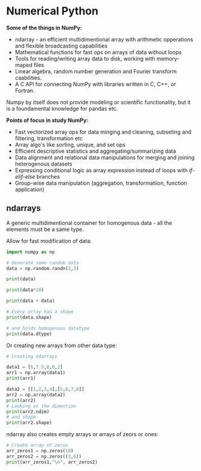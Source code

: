 # Numerical Python

**Some of the things in NumPy:**

* ndarray - an efficient multidimentional array with arithmetic opperations and flexible broadcasting capabilities
* Mathematical functions for fast ops on arrays of data without loops
* Tools for reading/writing array data to disk, working with memory-maped files
* Linear algebra, random number generation and Fourier transform caabilities.
* A C API for connecting NumPy with libraries written in C, C++, or Fortran.

Numpy by itself does not provide modeling or scientific functionality, but it is a foundamental knowledge for pandas etc.

**Points of focus in study NumPy:**

* Fast vectorized array ops for data minging and cleaning, subseting and filtering, transformation etc
* Array algo's like sorting, unique, and set ops
* Efficient descriptive statistics and aggregating/summarizing data
* Data alignment and relational data manipulations for merging and joining heterogenous datasets
* Expressing conditional logic as array expression instead of loops with *if-elif-else* branches
* Group-wise data manipulation (aggregation, transformatiion, function application)

## ndarrays

A generic multidimentional container for homogenous data - all the elements must be a same type. 

Allow for fast modification of data:
```python
import numpy as np

# Generate some random data
data = np.random.randn(2,3)

print(data)

print(data*10)

print(data + data)

# Every array has a shape
print(data.shape)

# and holds homogenous datatype
print(data.dtype)
```

Or creating new arrays from other data type:

```python
# Creating ndarrays

data1 = [6,7.5,8,0,1]
arr1 = np.array(data1)
print(arr1)

data2 = [[1,2,3,4],[5,6,7,8]]
arr2 = np.array(data2)
print(arr2)
# Looking at the dimention
print(arr2.ndim)
# and shape
print(arr2.shape)
```

ndarray also creates empty arrays or arrays of zeors or ones:

```python
# Create array of zeros
arr_zeros1 = np.zeros(10)
arr_zeros2 = np.zeros((3,6))
print(arr_zeros1,"\n", arr_zeros2)
```


